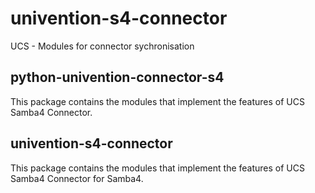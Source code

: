 # univention-s4-connector
UCS - Modules for connector sychronisation

## python-univention-connector-s4
This package contains the modules that implement the features of UCS Samba4 Connector.

## univention-s4-connector
This package contains the modules that implement the features of UCS Samba4 Connector for Samba4.

